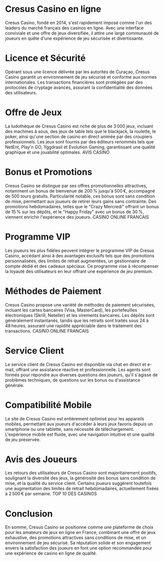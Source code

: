 # Cresus Сasino en ligne

Cresus Casino, fondé en 2014, s'est rapidement imposé comme l'un des leaders du marché français des casinos en ligne. Avec une interface conviviale et une offre de jeux diversifiée, il attire une large communauté de joueurs en quête d'une expérience de jeu sécurisée et divertissante.

# Licence et Sécurité

Opérant sous une licence délivrée par les autorités de Curaçao, Cresus Casino garantit un environnement de jeu sécurisé et conforme aux normes internationales. Les transactions financières sont protégées par des protocoles de cryptage avancés, assurant la confidentialité des données des utilisateurs.

# Offre de Jeux

La ludothèque de Cresus Casino est riche de plus de 3 000 jeux, incluant des machines à sous, des jeux de table tels que le blackjack, la roulette, le poker, ainsi qu'une section de casino en direct animée par des croupiers professionnels. Les jeux sont fournis par des éditeurs renommés tels que NetEnt, Play'n GO, Yggdrasil et Evolution Gaming, garantissant une qualité graphique et une jouabilité optimales. 
AVIS CASINO

# Bonus et Promotions

Cresus Casino se distingue par ses offres promotionnelles attractives, notamment un bonus de bienvenue de 200 % jusqu'à 500 €, accompagné de 500 tours gratuits. Particularité notable, ces bonus sont sans condition de mise, permettant aux joueurs de retirer leurs gains sans contrainte. Des promotions hebdomadaires, telles que le "Crazy Mercredi" offrant un bonus de 15 % sur les dépôts, et le "Happy Friday" avec un bonus de 30 %, viennent enrichir l'expérience des joueurs. 
CASINO ONLINE FRANCAIS

# Programme VIP

Les joueurs les plus fidèles peuvent intégrer le programme VIP de Cresus Casino, accédant ainsi à des avantages exclusifs tels que des promotions personnalisées, des limites de retrait augmentées, un gestionnaire de compte dédié et des cadeaux spéciaux. Ce programme vise à récompenser la loyauté des utilisateurs en leur offrant une expérience de jeu premium.

# Méthodes de Paiement

Cresus Casino propose une variété de méthodes de paiement sécurisées, incluant les cartes bancaires (Visa, MasterCard), les portefeuilles électroniques (Skrill, Neteller) et les virements bancaires. Les dépôts sont généralement instantanés, tandis que les retraits sont traités sous 24 à 48 heures, assurant une rapidité appréciable dans le traitement des transactions. 
CASINO ONLINE FRANCAIS

# Service Client

Le service client de Cresus Casino est disponible via chat en direct et e-mail, offrant une assistance réactive et professionnelle. Les agents sont formés pour répondre aux diverses questions des joueurs, qu'il s'agisse de problèmes techniques, de questions sur les bonus ou d'assistance générale.

# Compatibilité Mobile

Le site de Cresus Casino est entièrement optimisé pour les appareils mobiles, permettant aux joueurs d'accéder à leurs jeux favoris depuis un smartphone ou une tablette, sans nécessité de téléchargement. L'expérience mobile est fluide, avec une navigation intuitive et une qualité de jeu préservée.

# Avis des Joueurs

Les retours des utilisateurs de Cresus Casino sont majoritairement positifs, soulignant la diversité des jeux, la générosité des bonus sans condition de mise, et la qualité du service client. Certains joueurs suggèrent toutefois une augmentation des limites de retrait hebdomadaires, actuellement fixées à 2 500 € par semaine. 
TOP 10 DES CASINOS

# Conclusion

En somme, Cresus Casino se positionne comme une plateforme de choix pour les amateurs de jeux en ligne en France, combinant une offre de jeux exhaustive, des promotions attractives sans conditions de mise, et un environnement de jeu sécurisé. Sa réputation solide et son engagement envers la satisfaction des joueurs en font une option recommandée pour une expérience de casino en ligne de qualité.
